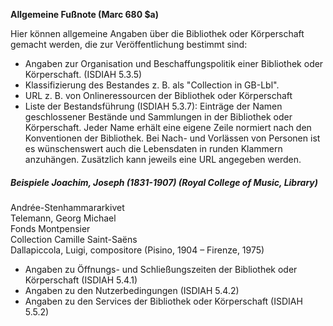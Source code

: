 **Allgemeine Fußnote (Marc 680 $a)**

Hier können allgemeine Angaben über die Bibliothek oder Körperschaft gemacht werden, die zur Veröffentlichung bestimmt sind:

- Angaben zur Organisation und Beschaffungspolitik einer Bibliothek oder Körperschaft. (ISDIAH 5.3.5)
- Klassifizierung des Bestandes z. B. als "Collection in GB-Lbl".  
- URL z. B. von Onlineressourcen der Bibliothek oder Körperschaft
- Liste der Bestandsführung (ISDIAH 5.3.7): Einträge der Namen geschlossener Bestände und Sammlungen in der Bibliothek oder Körperschaft. Jeder Name erhält eine eigene Zeile normiert nach den Konventionen der Bibliothek. Bei Nach- und Vorlässen von Personen ist es wünschenswert auch die Lebensdaten in runden Klammern anzuhängen. Zusätzlich kann jeweils eine URL angegeben werden.    
  
##### Beispiele Joachim, Joseph (1831-1907) (Royal College of Music, Library)  
Andrée-Stenhammararkivet  
Telemann, Georg Michael  
Fonds Montpensier  
Collection Camille Saint-Saëns  
Dallapiccola, Luigi, compositore (Pisino, 1904 – Firenze, 1975) 

- Angaben zu Öffnungs- und Schließungszeiten der Bibliothek oder Körperschaft (ISDIAH 5.4.1)
- Angaben zu den Nutzerbedingungen (ISDIAH 5.4.2)
- Angaben zu den Services der Bibliothek oder Körperschaft (ISDIAH 5.5.2)